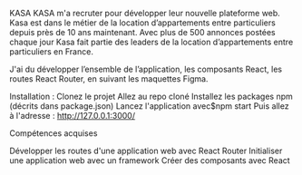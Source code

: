 KASA
KASA m'a recruter pour développer leur nouvelle plateforme web. Kasa est dans le métier de la location d’appartements entre particuliers depuis près de 10 ans maintenant. Avec plus de 500 annonces postées chaque jour Kasa fait partie des leaders de la location d’appartements entre particuliers en France.

J'ai du développer l’ensemble de l’application, les composants React, les routes React Router, en suivant les maquettes Figma.

Installation :
Clonez le projet
Allez au repo cloné
Installez les packages npm (décrits dans package.json) 
Lancez l'application avec$npm start
Puis allez à l'adresse : http://127.0.0.1:3000/

Compétences acquises

Développer les routes d'une application web avec React Router
Initialiser une application web avec un framework
Créer des composants avec React
